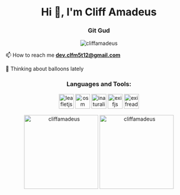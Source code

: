 <h1 align="center">Hi 👋, I'm Cliff Amadeus</h1>

<h3 align="center">Git Gud</h3>

<p align="center"> <img src="https://komarev.com/ghpvc/?username=cliffamadeus&label=Profile%20views&color=0e75b6&style=flat" alt="cliffamadeus" /> </p>

📫 How to reach me **dev.clfm5t12@gmail.com**

💭 Thinking about balloons lately


<h3 align="center">Languages and Tools:</h3>
<p align="center"> 
<a href="https://leafletjs.com" target="_blank" rel="noreferrer"><img src="https://avatars.githubusercontent.com/u/2854298?s=200&v=4" alt="leafletjs" width="40" height="40"/></a>
<a href="https://www.openstreetmap.org" target="_blank" rel="noreferrer"><img src="https://www.openstreetmap.org/assets/osm_logo-4b074077c29e100f40ee64f5177886e36b570d4cc3ab10c7b263003d09642e3f.svg" alt="osm" width="40" height="40"/></a>
<a href="https://www.inaturalist.org/pages/api+reference" target="_blank" rel="noreferrer"><img src="https://upload.wikimedia.org/wikipedia/en/7/76/INaturalist_logo.png" alt="inaturalist" width="40" height="40"/></a>
<a href="https://github.com/exif-js" target="_blank" rel="noreferrer"><img src="https://avatars.githubusercontent.com/u/12643516?s=200&v=4" alt="exifjs" width="40" height="40"/></a>
<a href="https://github.com/mattiasw/ExifReader" target="_blank" rel="noreferrer"><img src="https://static-00.iconduck.com/assets.00/npm-icon-2048x2048-8sw7kisf.png" alt="exifreader" width="40" height="40"/></a>
</p>
<!--
🌍 Check out my interactive web map here: [cliffamadeus.github.io/my-map](https://cliffamadeus.github.io/my-map)
<p align="left">
  🌍 <a href="https://cliffamadeus.github.io/my-map" target="_blank">View my interactive map</a>
</p>
<img  src="https://raw.githubusercontent.com/cliffamadeus/radar-portfolio/refs/heads/main/radar.PNG" width="300"  alt="Radar Chart" />
-->

<p align="center">
  <img src="https://github-readme-stats.vercel.app/api/top-langs?username=cliffamadeus&show_icons=true&locale=en&layout=compact" height="200" alt="cliffamadeus" />
  <img  src="https://github-readme-stats.vercel.app/api?username=cliffamadeus&show_icons=true&locale=en" height="200" alt="cliffamadeus" />
</p>
